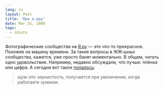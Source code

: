 ```yaml
---
lang: ru
layout: Post
title: 'Про я.вру'
date: Mar 31, 2008
tags:
  - idiots
---
```


Фотографические сообщества на [Я.ру](http://wow.ya.ru/) — это что-то прекрасное. Похожее на машину времени. За такие вопросы в ЖЖ-шных сообщества, кажется, уже просто банят моментально. В общем, читать одно удовольствие. Например, недавно обсуждали, что лучше: плёнка или цифра. А сегодня вот такое [попалось](http://clubs.ya.ru/4611686018427387939/replies.xml?item_no=12517&parent_id=12597&with_parent=1):

> шум-это зернистость, получается при увеличении, когда работаете зуммом.
